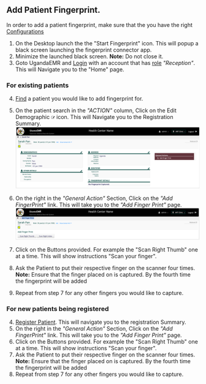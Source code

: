 ## Add Patient Fingerprint.
In order to add a patient fingerprint, make sure that the you have the right [Configurations](setup_configurations.md)
1. On the Desktop launch the the "Start Fingerprint" icon. This will popup a black screen launching the fingerprint connector app.
2. Minimize the launched black screen. **Note:** Do not close it. 
3. Goto UgandaEMR and [Login](../login.md) with an account that has [role](../point-of-care-poc/installation-and-configuration/roles.md) _"Reception"_. This will Navigate you to the "Home" page.
### For existing patients
4. [Find](../search_patient.md) a patient you would like to add fingerprint for.
5. On the patient search in the _"ACTION"_ column, Click on the Edit Demographic ![Edit Demographic](../images/poc/poc_edit_patient.png) icon. This will Navigate you to the Registration Summary.
![Registration Summary page](../images/registration_summary.png)
6. On the right in the _"General Action"_ Section, Click on the _"Add FingerPrint"_ link. This will take you to the _"Add Finger Print"_ page. 
![Add Fingerprint Page](../images/add_fingerprint_page.png)
7. Click on the Buttons provided. For example the "Scan Right Thumb" one at a time. This will show instructions "Scan your finger". 
6. Ask the Patient to put their respective finger on the scanner four times. **Note:** Ensure that the finger placed on is captured. By the fourth time the fingerprint will be added

8. Repeat from step 7 for any other  fingers you would like to capture.

### For new patients being registered
4. [Register Patient](../patient_registration.md). This will navigate you to the registration Summary.
5. On the right in the _"General Action"_ Section, Click on the _"Add FingerPrint"_ link. This will take you to the _"Add Finger Print"_ page. 
6. Click on the Buttons provided. For example the "Scan Right Thumb" one at a time. This will show instructions "Scan your finger". 
7. Ask the Patient to put their respective finger on the scanner four times. **Note:** Ensure that the finger placed on is captured. By the fourth time the fingerprint will be added
8. Repeat from step 7 for any other  fingers you would like to capture.